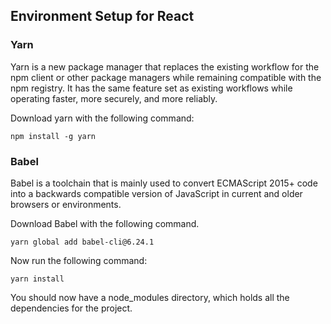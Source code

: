 ## Environment Setup for React

### Yarn
Yarn is a new package manager that replaces the existing workflow for the npm client or other package managers while remaining compatible with the npm registry. It has the same feature set as existing workflows while operating faster, more securely, and more reliably.

Download yarn with the following command:
```
npm install -g yarn
```

### Babel
Babel is a toolchain that is mainly used to convert ECMAScript 2015+ code into a backwards compatible version of JavaScript in current and older browsers or environments. 

Download Babel with the following command.
```
yarn global add babel-cli@6.24.1
```
Now run the following command:
```
yarn install
```
You should now have a node_modules directory, which holds all the dependencies for the project.
